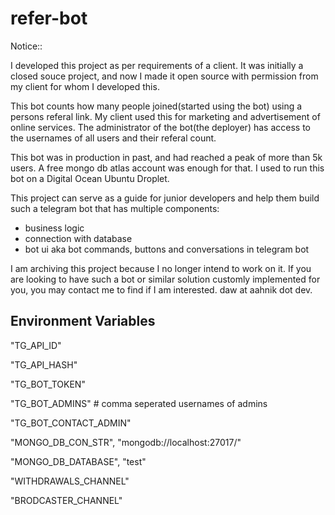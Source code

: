 # refer-bot

Notice:: 

I developed this project as per requirements of a client. It was initially a closed souce project, and now I made it open source with permission from my client for whom I developed this.

This bot counts how many people joined(started using the bot) using a persons referal link. My client used this for marketing and advertisement of online services. The administrator of the bot(the deployer) has access to the usernames of all users and their referal count.

This bot was in production in past, and had reached a peak of more than 5k users. A free mongo db atlas account was enough for that. I used to run this bot on a Digital Ocean Ubuntu Droplet.

This project can serve as a guide for junior developers and help them build such a telegram bot that has multiple components:
- business logic
- connection with database
- bot ui aka bot commands, buttons and conversations in telegram bot

I am archiving this project because I no longer intend to work on it. If you are looking to have such a bot or similar solution customly implemented for you, you may contact me to find if I am interested. daw at aahnik dot dev.


## Environment Variables

"TG_API_ID"

"TG_API_HASH"

"TG_BOT_TOKEN"

"TG_BOT_ADMINS"  # comma seperated usernames of admins

"TG_BOT_CONTACT_ADMIN"

"MONGO_DB_CON_STR", "mongodb://localhost:27017/"

"MONGO_DB_DATABASE", "test"

"WITHDRAWALS_CHANNEL"

"BRODCASTER_CHANNEL"
